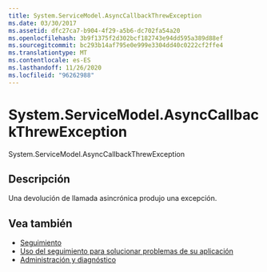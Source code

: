 ```yaml
---
title: System.ServiceModel.AsyncCallbackThrewException
ms.date: 03/30/2017
ms.assetid: dfc27ca7-b904-4f29-a5b6-dc702fa54a20
ms.openlocfilehash: 3b9f1375f2d302bcf182743e94dd595a389d88ef
ms.sourcegitcommit: bc293b14af795e0e999e3304dd40c0222cf2ffe4
ms.translationtype: MT
ms.contentlocale: es-ES
ms.lasthandoff: 11/26/2020
ms.locfileid: "96262988"
---
```

# <a name="systemservicemodelasynccallbackthrewexception"></a>System.ServiceModel.AsyncCallbackThrewException

System.ServiceModel.AsyncCallbackThrewException  
  
## <a name="description"></a>Descripción  

 Una devolución de llamada asincrónica produjo una excepción.  
  
## <a name="see-also"></a>Vea también

- [Seguimiento](index.md)
- [Uso del seguimiento para solucionar problemas de su aplicación](using-tracing-to-troubleshoot-your-application.md)
- [Administración y diagnóstico](../index.md)
